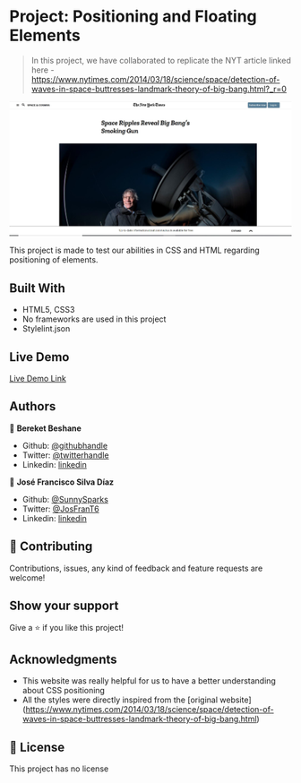 # Project: Positioning and Floating Elements

> In this project, we have collaborated to replicate the NYT article linked here - https://www.nytimes.com/2014/03/18/science/space/detection-of-waves-in-space-buttresses-landmark-theory-of-big-bang.html?_r=0

![screenshot](img/Screenshot.JPG)

This project is made to test our abilities in CSS and HTML regarding positioning
of elements.

## Built With

- HTML5, CSS3
- No frameworks are used in this project
- Stylelint.json

## Live Demo

[Live Demo Link](https://rawcdn.githack.com/Berabjesus/New-York-Times-article-page/ccdae333c0591d14d1d61f09d52c363e99b5b0d6/index.html)

## Authors

👤 **Bereket Beshane**

- Github: [@githubhandle](https://github.com/Berabjesus)
- Twitter: [@twitterhandle](https://twitter.com/bereket_ababu_b)
- Linkedin: [linkedin](https://www.linkedin.com/in/bereket-beshane-a1b75a1a9/)

👤 **José Francisco Silva Díaz**

- Github: [@SunnySparks](https://github.com/sunnySparks)
- Twitter: [@JosFranT6](https://twitter.com/josfrant6)
- Linkedin: [linkedin](https://www.linkedin.com/in/josé-francisco-silva-díaz-a2a9421a6)

## 🤝 Contributing

Contributions, issues, any kind of feedback and feature requests are welcome!

## Show your support

Give a ⭐️ if you like this project!

## Acknowledgments

- This website was really helpful for us to have a better understanding about CSS positioning
- All the styles were directly inspired from the [original website] (https://www.nytimes.com/2014/03/18/science/space/detection-of-waves-in-space-buttresses-landmark-theory-of-big-bang.html) 

## 📝 License

This project has no license
